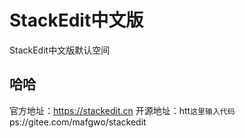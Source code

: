 # StackEdit中文版

StackEdit中文版默认空间


## **哈哈**
官方地址：https://stackedit.cn
开源地址：htt`这里输入代码`ps://gitee.com/mafgwo/stackedit
<!--stackedit_data:
eyJoaXN0b3J5IjpbMTc0NzAxMjQzOCwtNTg2MDQ3NDgyXX0=
-->